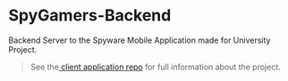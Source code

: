 # SpyGamers-Backend

Backend Server to the Spyware Mobile Application made for University Project.

> See the[ client application repo](https://github.com/Juicy-Lemonberry/SpyGamers-App) for full information about the project.

